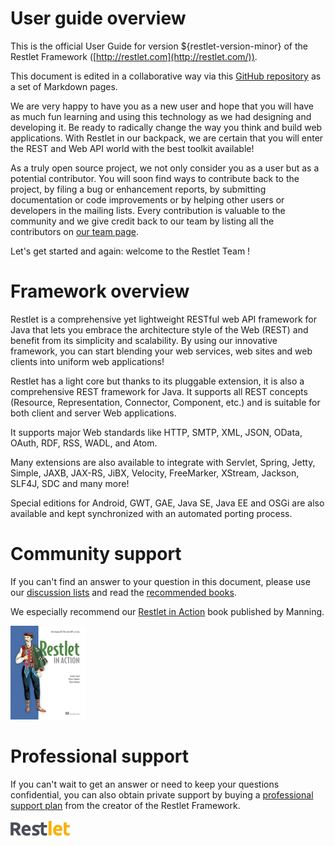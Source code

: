 # User guide overview

This is the official User Guide for version ${restlet-version-minor} of the Restlet Framework
([http://restlet.com](http://restlet.com/)).

This document is edited in a collaborative way via this
[GitHub repository](https://github.com/restlet/restlet-sites/tree/master/modules/com.restlet/tech-doc/restlet-framework/guide/${restlet-version-minor})
as a set of Markdown pages.

We are very happy to have you as a new user and hope that you will have
as much fun learning and using this technology as we had designing and
developing it. Be ready to radically change the way you think and build
web applications. With Restlet in our backpack, we are certain that you
will enter the REST and Web API world with the best toolkit available!

As a truly open source project, we not only consider you as a user but
as a potential contributor. You will soon find ways to contribute back
to the project, by filing a bug or enhancement reports, by submitting
documentation or code improvements or by helping other users or
developers in the mailing lists. Every contribution is valuable to the
community and we give credit back to our team by listing all the
contributors on [our team page](/company/#meetup).

Let's get started and again: welcome to the Restlet Team !

# Framework overview

Restlet is a comprehensive yet lightweight RESTful web API framework for
Java that lets you embrace the architecture style of the Web (REST) and
benefit from its simplicity and scalability. By using our
innovative framework, you can start blending your web services, web
sites and web clients into uniform web applications!

Restlet has a light core but thanks to its pluggable extension, it is
also a comprehensive REST framework for Java. It supports all REST
concepts (Resource, Representation, Connector, Component, etc.) and is
suitable for both client and server Web applications.

It supports major Web standards like HTTP, SMTP, XML, JSON, OData, OAuth,
RDF, RSS, WADL, and Atom.

Many extensions are also available to integrate
with Servlet, Spring, Jetty, Simple, JAXB, JAX-RS, JiBX, Velocity,
FreeMarker, XStream, Jackson, SLF4J, SDC and many more!

Special editions for Android, GWT, GAE, Java SE, Java EE and OSGi are also
available and kept synchronized with an automated porting process.

# Community support

If you can't find an answer to your question in this document, please
use our [discussion lists](http://restlet.com/participate/)
and read the [recommended books](guide:///appendices/recommended-books).

We especially recommend our [Restlet in Action](http://www.amazon.com/gp/product/193518234X/ref=as_li_tf_tl?ie=UTF8&camp=1789&creative=9325&creativeASIN=193518234X&linkCode=as2&tag=restlet-20)
book published by Manning.

![Restlet in action](images/restlet-in-action.png "http://www.amazon.com/gp/product/193518234X/ref=as_li_tf_tl?ie=UTF8&camp=1789&creative=9325&creativeASIN=193518234X&linkCode=as2&tag=restlet-20")

# Professional support

If you can't wait to get an answer or need to keep your questions confidential,
you can also obtain private support by buying a [professional support plan](http://restlet.com/company/#inTouch)
from the creator of the Restlet Framework.

![Restlet](images/logo-restlet.png "Restlet")
